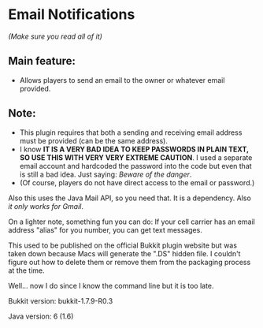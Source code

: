 # Email Notifications

_(Make sure you read all of it)_

## Main feature:

* Allows players to send an email to the owner or whatever email provided.

## Note:
* This plugin requires that both a sending and receiving email address must be provided (can be the same address).
* I know **IT IS A VERY BAD IDEA TO KEEP PASSWORDS IN PLAIN TEXT, SO USE THIS WITH VERY VERY EXTREME CAUTION**. I used a separate email account and hardcoded the password into the code but even that is still a bad idea. Just saying: _Beware of the danger_.
* (Of course, players do not have direct access to the email or password.)

Also this uses the Java Mail API, so you need that. It is a dependency.
Also _it only works for Gmail_.

On a lighter note, something fun you can do: If your cell carrier has an email address "alias" for you number, you can get text messages.

This used to be published on the official Bukkit plugin website but was taken down because Macs will generate the ".DS" hidden file. I couldn't figure out how to delete them or remove them from the packaging process at the time.

Well... now I do since I know the command line but it is too late.

Bukkit version: bukkit-1.7.9-R0.3

Java version: 6 (1.6)
